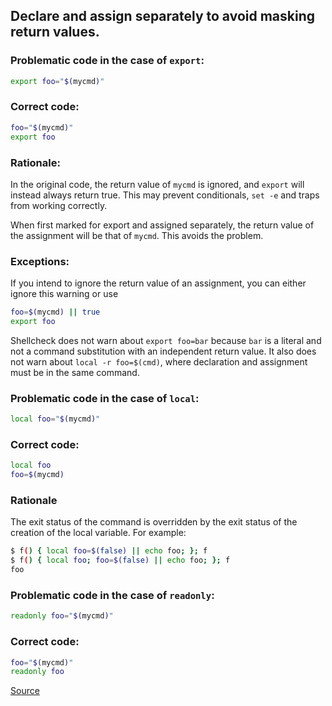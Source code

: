 ## Declare and assign separately to avoid masking return values.

### Problematic code in the case of `export`:

```sh
export foo="$(mycmd)"
```

### Correct code:

```sh
foo="$(mycmd)"
export foo
```

### Rationale:

In the original code, the return value of `mycmd` is ignored, and `export` will instead always return true. This may prevent conditionals, `set -e` and traps from working correctly.

When first marked for export and assigned separately, the return value of the assignment will be that of `mycmd`. This avoids the problem.

### Exceptions:

If you intend to ignore the return value of an assignment, you can either ignore this warning or use

```sh
foo=$(mycmd) || true
export foo
```

Shellcheck does not warn about `export foo=bar` because `bar` is a literal and not a command substitution with an independent return value. It also does not warn about `local -r foo=$(cmd)`, where declaration and assignment must be in the same command.

### Problematic code in the case of `local`:

```sh
local foo="$(mycmd)"
```

### Correct code:

```sh
local foo
foo=$(mycmd)
```

### Rationale

The exit status of the command is overridden by the exit status of the creation of the local variable. For example:

```bash
$ f() { local foo=$(false) || echo foo; }; f
$ f() { local foo; foo=$(false) || echo foo; }; f
foo
```

### Problematic code in the case of `readonly`:

```sh
readonly foo="$(mycmd)"
```

### Correct code:

```sh
foo="$(mycmd)"
readonly foo
```

[Source](https://github.com/koalaman/shellcheck/wiki/SC2155)

